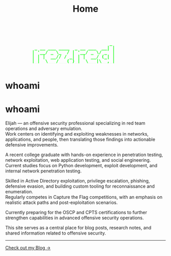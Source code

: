 ﻿---
layout: default
title: Home
---

<div style="text-align: center;">
<pre style="color: #00ff00; font-weight: bold; display: inline-block; font-family: monospace; line-height: 1;">
<span data-scramble="                             _ 
 _ __ ___ ____  _ __ ___  __| |
| '__/ _ \_  / | '__/ _ \/ _` |
| | |  __// / _| | |  __/ (_| |
|_|  \___/___(_)_|  \___|\__,_|" 
      style="display: inline-block; width: 40ch; text-align: left;">
                             _ 
 _ __ ___ ____  _ __ ___  __| |
| '__/ _ \_  / | '__/ _ \/ _` |
| | |  __// / _| | |  __/ (_| |
|_|  \___/___(_)_|  \___|\__,_|
</span>
</pre>
</div>

# whoami

# whoami

Elijah — an offensive security professional specializing in red team operations and adversary emulation.  
Work centers on identifying and exploiting weaknesses in networks, applications, and people, then translating those findings into actionable defensive improvements.

A recent college graduate with hands-on experience in penetration testing, network exploitation, web application testing, and social engineering.  
Current studies focus on Python development, exploit development, and internal network penetration testing.

Skilled in Active Directory exploitation, privilege escalation, phishing, defensive evasion, and building custom tooling for reconnaissance and enumeration.  
Regularly competes in Capture the Flag competitions, with an emphasis on realistic attack paths and post-exploitation scenarios.

Currently preparing for the OSCP and CPTS certifications to further strengthen capabilities in advanced offensive security operations.

This site serves as a central place for blog posts, research notes, and shared information related to offensive security.

---

[Check out my Blog →](/blog)

<script src="/assets/js/hacker-scramble.js"></script>
